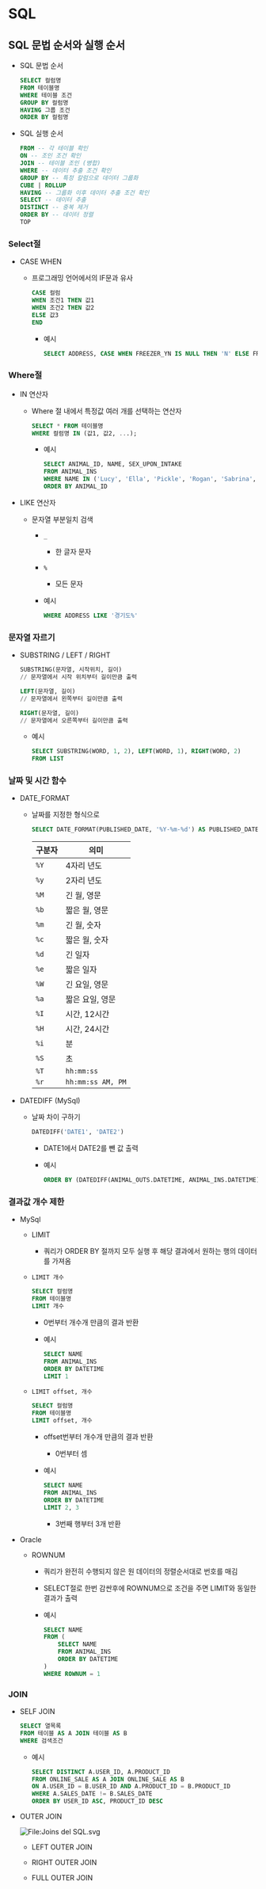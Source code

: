 # SQL

## SQL 문법 순서와 실행 순서

- SQL 문법 순서
  
  ```sql
  SELECT 컬럼명
  FROM 테이블명
  WHERE 테이블 조건
  GROUP BY 컬럼명
  HAVING 그룹 조건
  ORDER BY 컬럼명
  ```

- SQL 실행 순서
  
  ```sql
  FROM -- 각 테이블 확인
  ON -- 조인 조건 확인
  JOIN -- 테이블 조인 (병합)
  WHERE -- 데이터 추출 조건 확인
  GROUP BY -- 특정 칼럼으로 데이터 그룹화
  CUBE | ROLLUP
  HAVING -- 그룹화 이후 데이터 추출 조건 확인
  SELECT -- 데이터 추출
  DISTINCT -- 중복 제거
  ORDER BY -- 데이터 정렬
  TOP
  ```

### Select절

- CASE WHEN
  
  - 프로그래밍 언어에서의 IF문과 유사
    
    ```sql
    CASE 컬럼
    WHEN 조건1 THEN 값1
    WHEN 조건2 THEN 값2
    ELSE 값3
    END
    ```
    
    - 예시
      
      ```sql
      SELECT ADDRESS, CASE WHEN FREEZER_YN IS NULL THEN 'N' ELSE FREEZER_YN END AS FREEZER_YN
      ```

### Where절

- IN 연산자
  
  - Where 절 내에서 특정값 여러 개를 선택하는 연산자
    
    ```sql
    SELECT * FROM 테이블명
    WHERE 컬럼명 IN (값1, 값2, ...);
    ```
    
    - 예시
      
      ```sql
      SELECT ANIMAL_ID, NAME, SEX_UPON_INTAKE
      FROM ANIMAL_INS
      WHERE NAME IN ('Lucy', 'Ella', 'Pickle', 'Rogan', 'Sabrina', 'Mitty')
      ORDER BY ANIMAL_ID
      ```

- LIKE 연산자
  
  - 문자열 부분일치 검색
    
    - `_`
      
      - 한 글자 문자
    
    - `%`
      
      - 모든 문자
    
    - 예시
      
      ```sql
      WHERE ADDRESS LIKE '경기도%'
      ```

### 문자열 자르기

- SUBSTRING / LEFT / RIGHT
  
  ```sql
  SUBSTRING(문자열, 시작위치, 길이)
  // 문자열에서 시작 위치부터 길이만큼 출력
  
  LEFT(문자열, 길이)
  // 문자열에서 왼쪽부터 길이만큼 출력
  
  RIGHT(문자열, 길이)
  // 문자열에서 오른쪽부터 길이만큼 출력
  ```
  
  - 예시
    
    ```sql
    SELECT SUBSTRING(WORD, 1, 2), LEFT(WORD, 1), RIGHT(WORD, 2)
    FROM LIST
    ```

### 날짜 및 시간 함수

- DATE_FORMAT
  
  - 날짜를 지정한 형식으로
    
    ```sql
    SELECT DATE_FORMAT(PUBLISHED_DATE, '%Y-%m-%d') AS PUBLISHED_DATE
    ```
    
    | 구분자  | 의미                |
    | ---- | ----------------- |
    | `%Y` | 4자리 년도            |
    | `%y` | 2자리 년도            |
    | `%M` | 긴 월, 영문           |
    | `%b` | 짧은 월, 영문          |
    | `%m` | 긴 월, 숫자           |
    | `%c` | 짧은 월, 숫자          |
    | `%d` | 긴 일자              |
    | `%e` | 짧은 일자             |
    | `%W` | 긴 요일, 영문          |
    | `%a` | 짧은 요일, 영문         |
    | `%I` | 시간, 12시간          |
    | `%H` | 시간, 24시간          |
    | `%i` | 분                 |
    | `%S` | 초                 |
    | `%T` | `hh:mm:ss`        |
    | `%r` | `hh:mm:ss AM, PM` |

- DATEDIFF (MySql)
  
  - 날짜 차이 구하기
    
    ```sql
    DATEDIFF('DATE1', 'DATE2')
    ```
    
    - DATE1에서 DATE2를 뺀 값 출력
    
    - 예시
      
      ```sql
      ORDER BY (DATEDIFF(ANIMAL_OUTS.DATETIME, ANIMAL_INS.DATETIME)) DESC
      ```

### 결과값 개수 제한

- MySql
  
  - LIMIT
    
    - 쿼리가 ORDER BY 절까지 모두 실행 후 해당 결과에서 원하는 행의 데이터를 가져옴
  
  - `LIMIT 개수`
    
    ```sql
    SELECT 컬럼명
    FROM 테이블명
    LIMIT 개수
    ```
    
    - 0번부터 개수개 만큼의 결과 반환
    
    - 예시
      
      ```sql
      SELECT NAME
      FROM ANIMAL_INS
      ORDER BY DATETIME
      LIMIT 1
      ```
  
  - `LIMIT offset, 개수`
    
    ```sql
    SELECT 컬럼명
    FROM 테이블명
    LIMIT offset, 개수
    ```
    
    - offset번부터 개수개 만큼의 결과 반환
      
      - 0번부터 셈
    
    - 예시
      
      ```sql
      SELECT NAME
      FROM ANIMAL_INS
      ORDER BY DATETIME
      LIMIT 2, 3
      ```
      
      - 3번째 행부터 3개 반환

- Oracle
  
  - ROWNUM
    
    - 쿼리가 완전히 수행되지 않은 원 데이터의 정렬순서대로 번호를 매김
    
    - SELECT절로 한번 감싼후에 ROWNUM으로 조건을 주면 LIMIT와 동일한 결과가 출력
    
    - 예시
      
      ```sql
      SELECT NAME 
      FROM (
          SELECT NAME
          FROM ANIMAL_INS
          ORDER BY DATETIME
      )
      WHERE ROWNUM = 1
      ```

### JOIN

- SELF JOIN
  
  ```sql
  SELECT 열목록
  FROM 테이블 AS A JOIN 테이블 AS B
  WHERE 검색조건
  ```
  
  - 예시
    
    ```sql
    SELECT DISTINCT A.USER_ID, A.PRODUCT_ID
    FROM ONLINE_SALE AS A JOIN ONLINE_SALE AS B
    ON A.USER_ID = B.USER_ID AND A.PRODUCT_ID = B.PRODUCT_ID
    WHERE A.SALES_DATE != B.SALES_DATE
    ORDER BY USER_ID ASC, PRODUCT_ID DESC
    ```

- OUTER JOIN
  
  ![File:Joins del SQL.svg](https://upload.wikimedia.org/wikipedia/commons/thumb/c/c9/Joins_del_SQL.svg/691px-Joins_del_SQL.svg.png?20210224114301)
  
  - LEFT OUTER JOIN
  
  - RIGHT OUTER JOIN
  
  - FULL OUTER JOIN
